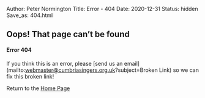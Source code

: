 Author: Peter Normington
Title: Error - 404
Date: 2020-12-31
Status: hidden
Save_as: 404.html

## Oops! That page can’t be found

#### Error 404

If you think this is an error, please [send us an email](mailto:webmaster@cumbriasingers.org.uk?subject=Broken Link) so we can fix this broken link!

Return to the [Home Page](/)

